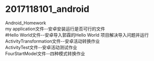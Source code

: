 # 2017118101_android
Android_Homework<br>
my application文件--安卓安装运行是否可行的文件<br>
#Hello World文件--安卓导入郭霖的Hello World 项目解决导入问题并运行<br>
ActivityTransformation文件--安卓活动转换作业<br>
ActivityTest文件--安卓活动测试作业<br>
FourStartModel文件--四种模式转换作业<br>
